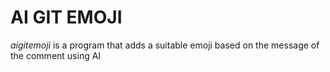 # AI GIT EMOJI
*aigitemoji* is a program that adds a suitable emoji based on the message of the comment using AI

